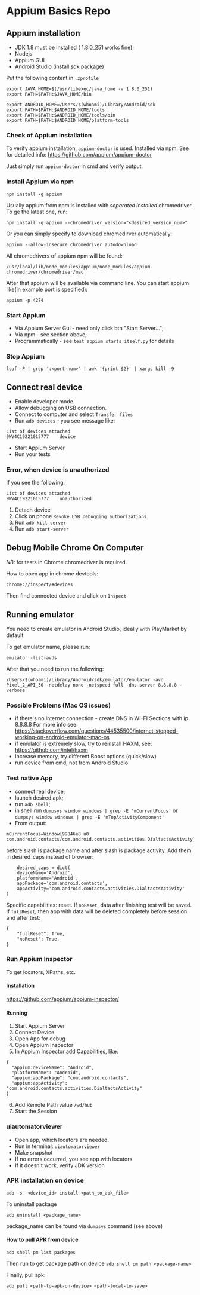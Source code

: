 # Appium Basics Repo

## Appium installation
- JDK 1.8 must be installed ( 1.8.0_251 works fine);
- Nodejs 
- Appium GUI
- Android Studio (install sdk package)

Put the following content in `.zprofile`

```
export JAVA_HOME=$(/usr/libexec/java_home -v 1.8.0_251)
export PATH=$PATH:$JAVA_HOME/bin

export ANDROID_HOME=/Users/$(whoami)/Library/Android/sdk
export PATH=$PATH:$ANDROID_HOME/tools
export PATH=$PATH:$ANDROID_HOME/tools/bin
export PATH=$PATH:$ANDROID_HOME/platform-tools
```

### Check of Appium installation
To verify appium installation, `appium-doctor` is used. Installed via npm. See for detailed info:
https://github.com/appium/appium-doctor

Just simply run `appium-doctor` in cmd and verify output.
### Install Appium via npm
`npm install -g appium`

Usually appium from npm is installed with *separated installed* chromedriver.
To ge the latest one, run:

`npm install -g appium --chromedriver_version="<desired_version_num>"`

Or you can simply specify to download chromedirver automatically:

```appium --allow-insecure chromedriver_autodownload```

All chromedrivers of appium npm will be found:

```/usr/local/lib/node_modules/appium/node_modules/appium-chromedriver/chromedriver/mac```

After that appium will be available via command line.
You can start appium like(in example port is specified):

```appium -p 4274```

### Start Appium
- Via Appium Server Gui - need only click btn "Start Server...";
- Via npm - see section above;
- Programmatically - see `test_appium_starts_itself.py` for details

### Stop Appium
`lsof -P | grep ':<port-num>' | awk '{print $2}' | xargs kill -9`


## Connect real device
- Enable developer mode. 
- Allow debugging on USB connection. 
- Connect to computer and select `Transfer files`
- Run `adb devices` - you see message like:
```➜  ~ adb devices
List of devices attached
9WV4C19221015777	device
```
- Start Appium Server
- Run your tests

### Error, when device is unauthorized
If you see the following:
```➜  ~ adb devices
List of devices attached
9WV4C19221015777	unauthorized
```
1. Detach device
2. Click on phone `Revoke USB debugging authorizations`
3. Run `adb kill-server`
4. Run `adb start-server`


## Debug Mobile Chrome On Computer  
*NB*: for tests in Chrome chromedriver is required.

How to open app in chrome devtools:

`chrome://inspect/#devices`

Then find connected device and click on `Inspect`

## Running emulator
You need to create emulator in Android Studio, ideally with PlayMarket by default 

To get emulator name, please run:
```
emulator -list-avds
```
After that you need to run the following:
```
/Users/$(whoami)/Library/Android/sdk/emulator/emulator -avd  Pixel_2_API_30 -netdelay none -netspeed full -dns-server 8.8.8.8 -verbose
```

### Possible Problems (Mac OS issues)

- if there's no internet connection - create DNS in WI-FI Sections with ip 8.8.8.8
For more info see: https://stackoverflow.com/questions/44535500/internet-stopped-working-on-android-emulator-mac-os
- if emulator is extremely slow, try to reinstall HAXM, see: 
https://github.com/intel/haxm
- increase memory, try different Boost options (quick/slow)
- run device from cmd, not from Android Studio

### Test native App
- connect real device;
- launch desired apk;
- run `adb shell`;
- in shell run `dumpsys window windows | grep -E 'mCurrentFocus'`
or `dumpsys window windows | grep -E 'mTopActivityComponent'` 
- From output:
```  
mCurrentFocus=Window{99846e8 u0 com.android.contacts/com.android.contacts.activities.DialtactsActivity}
```
before slash is package name and after slash is package activity. Add them in desired_caps instead of browser:
```
    desired_caps = dict(
    deviceName='Android',
    platformName='Android',
    appPackage='com.android.contacts',
    appActivity='com.android.contacts.activities.DialtactsActivity'
)
```

Specific capabilities: reset. If `noReset`, data after finishing test will be saved. 
If `fullReset`, then app with data will be deleted completely before session and after test:

```
{
    "fullReset": True,
    "noReset": True,
}
```

### Run Appium Inspector
To get locators, XPaths, etc. 
#### Installation
https://github.com/appium/appium-inspector/
#### Running
1. Start Appium Server
2. Connect Device
3. Open App for debug
4. Open Appium Inspector
5. In Appium Inspector add Capabilities, like:
```
{
  "appium:deviceName": "Android",
  "platformName": "Android",
  "appium:appPackage": "com.android.contacts",
  "appium:appActivity": "com.android.contacts.activities.DialtactsActivity"
}
```
6. Add Remote Path value `/wd/hub`
7. Start the Session

### uiautomatorviewer
- Open app, which locators are needed.
- Run in terminal:
```uiautomatorviewer```
- Make snapshot 
- If no errors occurred, you see app with locators
- If it doesn't work, verify JDK version

### APK installation on device
``` 
adb -s  <device_id> install <path_to_apk_file>
```
To uninstall package
```
adb uninstall <package_name>
```
package_name can be found via `dumpsys` command (see above)

#### How to pull APK from device
```
adb shell pm list packages
```
Then run to get package path on device
```adb shell pm path <package-name>```

Finally, pull apk:
```
adb pull <path-to-apk-on-device> <path-local-to-save>
```